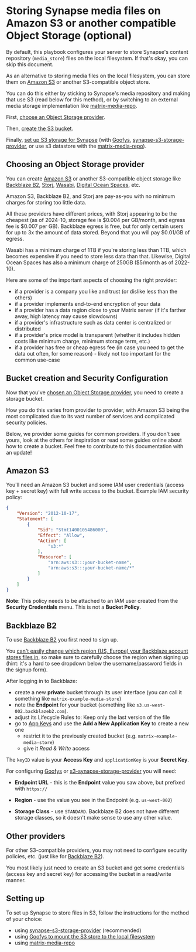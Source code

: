 # Storing Synapse media files on Amazon S3 or another compatible Object Storage (optional)

By default, this playbook configures your server to store Synapse's content repository (`media_store`) files on the local filesystem. If that's okay, you can skip this document.

As an alternative to storing media files on the local filesystem, you can store them on [Amazon S3](https://aws.amazon.com/s3/) or another S3-compatible object store.

You can do this either by sticking to Synapse's media repository and making that use S3 (read below for this method), or by switching to an external media storage implementation like [matrix-media-repo](configuring-playbook-matrix-media-repo.md).

First, [choose an Object Storage provider](#choosing-an-object-storage-provider).

Then, [create the S3 bucket](#bucket-creation-and-security-configuration).

Finally, [set up S3 storage for Synapse](#setting-up) (with [Goofys](configuring-playbook-s3-goofys.md), [synapse-s3-storage-provider](configuring-playbook-synapse-s3-storage-provider.md), or use s3 datastore with the [matrix-media-repo](https://docs.t2bot.io/matrix-media-repo/configuration/s3-datastore.html)).

## Choosing an Object Storage provider

You can create [Amazon S3](https://aws.amazon.com/s3/) or another S3-compatible object storage like [Backblaze B2](https://www.backblaze.com/b2/cloud-storage.html), [Storj](https://storj.io), [Wasabi](https://wasabi.com), [Digital Ocean Spaces](https://www.digitalocean.com/products/spaces), etc.

Amazon S3, Backblaze B2, and Storj are pay-as-you with no minimum charges for storing too little data.

All these providers have different prices, with Storj appearing to be the cheapest (as of 2024-10, storage fee is $0.004 per GB/month, and egress fee is $0.007 per GB). Backblaze egress is free, but for only certain users for up to 3x the amount of data stored. Beyond that you will pay $0.01/GB of egress.

Wasabi has a minimum charge of 1TB if you're storing less than 1TB, which becomes expensive if you need to store less data than that. Likewise, Digital Ocean Spaces has also a minimum charge of 250GB ($5/month as of 2022-10).

Here are some of the important aspects of choosing the right provider:

- if a provider is a company you like and trust (or dislike less than the others)
- if a provider implements end-to-end encryption of your data
- if a provider has a data region close to your Matrix server (if it's farther away, high latency may cause slowdowns)
- if a provider's infrastructure such as data center is centralized or distributed
- if a provider's price model is transparent (whether it includes hidden costs like minimum charge, minimum storage term, etc.)
- if a provider has free or cheap egress fee (in case you need to get the data out often, for some reason) - likely not too important for the common use-case

## Bucket creation and Security Configuration

Now that you've [chosen an Object Storage provider](#choosing-an-object-storage-provider), you need to create a storage bucket.

How you do this varies from provider to provider, with Amazon S3 being the most complicated due to its vast number of services and complicated security policies.

Below, we provider some guides for common providers. If you don't see yours, look at the others for inspiration or read some guides online about how to create a bucket. Feel free to contribute to this documentation with an update!

## Amazon S3

You'll need an Amazon S3 bucket and some IAM user credentials (access key + secret key) with full write access to the bucket. Example IAM security policy:

```json
{
	"Version": "2012-10-17",
	"Statement": [
		{
			"Sid": "Stmt1400105486000",
			"Effect": "Allow",
			"Action": [
				"s3:*"
			],
			"Resource": [
				"arn:aws:s3:::your-bucket-name",
				"arn:aws:s3:::your-bucket-name/*"
			]
		}
	]
}
```

**Note**: This policy needs to be attached to an IAM user created from the **Security Credentials** menu. This is not a **Bucket Policy**.

## Backblaze B2

To use [Backblaze B2](https://www.backblaze.com/b2/cloud-storage.html) you first need to sign up.

You [can't easily change which region (US, Europe) your Backblaze account stores files in](https://old.reddit.com/r/backblaze/comments/hi1v90/make_the_choice_for_the_b2_data_center_region/), so make sure to carefully choose the region when signing up (hint: it's a hard to see dropdown below the username/password fields in the signup form).

After logging in to Backblaze:

- create a new **private** bucket through its user interface (you can call it something like `matrix-example-media-store`)
- note the **Endpoint** for your bucket (something like `s3.us-west-002.backblazeb2.com`).
- adjust its Lifecycle Rules to: Keep only the last version of the file
- go to [App Keys](https://secure.backblaze.com/app_keys.htm) and use the **Add a New Application Key** to create a new one
  - restrict it to the previously created bucket (e.g. `matrix-example-media-store`)
  - give it *Read & Write* access

The `keyID` value is your **Access Key** and `applicationKey` is your **Secret Key**.

For configuring [Goofys](configuring-playbook-s3-goofys.md) or [s3-synapse-storage-provider](configuring-playbook-synapse-s3-storage-provider.md) you will need:

- **Endpoint URL** - this is the  **Endpoint** value you saw above, but prefixed with `https://`

- **Region** - use the value you see in the Endpoint (e.g. `us-west-002`)

- **Storage Class** - use `STANDARD`. Backblaze B2 does not have different storage classes, so it doesn't make sense to use any other value.

## Other providers

For other S3-compatible providers, you may not need to configure security policies, etc. (just like for [Backblaze B2](#backblaze-b2)).

You most likely just need to create an S3 bucket and get some credentials (access key and secret key) for accessing the bucket in a read/write manner.

## Setting up

To set up Synapse to store files in S3, follow the instructions for the method of your choice:

- using [synapse-s3-storage-provider](configuring-playbook-synapse-s3-storage-provider.md) (recommended)
- using [Goofys to mount the S3 store to the local filesystem](configuring-playbook-s3-goofys.md)
- using [matrix-media-repo](configuring-playbook-matrix-media-repo.md)
